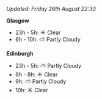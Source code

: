 *Updated: Friday 26th August 22:30*

**Glasgow**

* 23h - 5h: :sunny: Clear
* 6h - 10h: :partly_sunny: Partly Cloudy

**Edinburgh**

* 23h - 5h: :partly_sunny: Partly Cloudy
* 6h - 8h: :sunny: Clear
* 9h: :partly_sunny: Partly Cloudy
* 10h: :sunny: Clear
